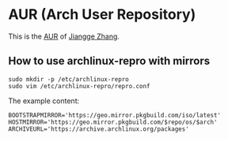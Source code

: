 # AUR (Arch User Repository)

This is the [AUR](https://wiki.archlinux.org/title/Arch_User_Repository) of [Jiangge Zhang](https://github.com/tonyseek).

## How to use archlinux-repro with mirrors

```
sudo mkdir -p /etc/archlinux-repro
sudo vim /etc/archlinux-repro/repro.conf
```

The example content:

```
BOOTSTRAPMIRROR='https://geo.mirror.pkgbuild.com/iso/latest'
HOSTMIRROR='https://geo.mirror.pkgbuild.com/$repo/os/$arch'
ARCHIVEURL='https://archive.archlinux.org/packages'
```
